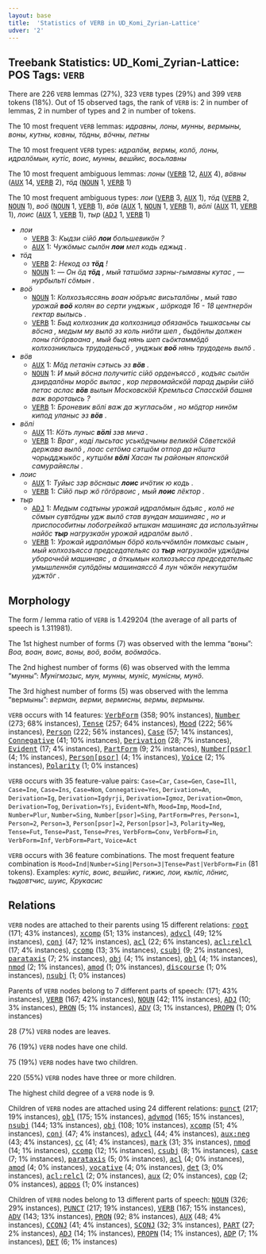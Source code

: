```yaml
---
layout: base
title:  'Statistics of VERB in UD_Komi_Zyrian-Lattice'
udver: '2'
---
```


## Treebank Statistics: UD_Komi_Zyrian-Lattice: POS Tags: `VERB`

There are 226 `VERB` lemmas (27%), 323 `VERB` types (29%) and 399 `VERB` tokens (18%).
Out of 15 observed tags, the rank of `VERB` is: 2 in number of lemmas, 2 in number of types and 2 in number of tokens.

The 10 most frequent `VERB` lemmas: <em>идравны, лоны, мунны, вермыны, воны, кутны, ковны, тӧдны, вӧчны, петны</em>

The 10 most frequent `VERB` types:  <em>идралӧм, вермы, колӧ, лоны, идралӧмын, кутіс, воис, мунны, вешйис, восьлавны</em>

The 10 most frequent ambiguous lemmas: <em>лоны</em> (<tt><a href="kpv_lattice-pos-VERB.html">VERB</a></tt> 12, <tt><a href="kpv_lattice-pos-AUX.html">AUX</a></tt> 4), <em>вӧвны</em> (<tt><a href="kpv_lattice-pos-AUX.html">AUX</a></tt> 14, <tt><a href="kpv_lattice-pos-VERB.html">VERB</a></tt> 2), <em>тӧд</em> (<tt><a href="kpv_lattice-pos-NOUN.html">NOUN</a></tt> 1, <tt><a href="kpv_lattice-pos-VERB.html">VERB</a></tt> 1)

The 10 most frequent ambiguous types:  <em>лои</em> (<tt><a href="kpv_lattice-pos-VERB.html">VERB</a></tt> 3, <tt><a href="kpv_lattice-pos-AUX.html">AUX</a></tt> 1), <em>тӧд</em> (<tt><a href="kpv_lattice-pos-VERB.html">VERB</a></tt> 2, <tt><a href="kpv_lattice-pos-NOUN.html">NOUN</a></tt> 1), <em>воӧ</em> (<tt><a href="kpv_lattice-pos-NOUN.html">NOUN</a></tt> 1, <tt><a href="kpv_lattice-pos-VERB.html">VERB</a></tt> 1), <em>вӧв</em> (<tt><a href="kpv_lattice-pos-AUX.html">AUX</a></tt> 1, <tt><a href="kpv_lattice-pos-NOUN.html">NOUN</a></tt> 1, <tt><a href="kpv_lattice-pos-VERB.html">VERB</a></tt> 1), <em>вӧлі</em> (<tt><a href="kpv_lattice-pos-AUX.html">AUX</a></tt> 11, <tt><a href="kpv_lattice-pos-VERB.html">VERB</a></tt> 1), <em>лоис</em> (<tt><a href="kpv_lattice-pos-AUX.html">AUX</a></tt> 1, <tt><a href="kpv_lattice-pos-VERB.html">VERB</a></tt> 1), <em>тыр</em> (<tt><a href="kpv_lattice-pos-ADJ.html">ADJ</a></tt> 1, <tt><a href="kpv_lattice-pos-VERB.html">VERB</a></tt> 1)


* <em>лои</em>
  * <tt><a href="kpv_lattice-pos-VERB.html">VERB</a></tt> 3: <em>Кыдзи сійӧ <b>лои</b> большевикӧн ?</em>
  * <tt><a href="kpv_lattice-pos-AUX.html">AUX</a></tt> 1: <em>Чужӧмыс сылӧн <b>лои</b> мел кодь еджыд .</em>
* <em>тӧд</em>
  * <tt><a href="kpv_lattice-pos-VERB.html">VERB</a></tt> 2: <em>Некод оз <b>тӧд</b> !</em>
  * <tt><a href="kpv_lattice-pos-NOUN.html">NOUN</a></tt> 1: <em>— Он ӧд <b>тӧд</b> , мый татшӧма зэрны-гымавны кутас , — нурбыльті сӧмын .</em>
* <em>воӧ</em>
  * <tt><a href="kpv_lattice-pos-NOUN.html">NOUN</a></tt> 1: <em>Колхозъяссянь воан юӧръяс висьталӧны , мый таво урожай <b>воӧ</b> колян во серти унджык , шӧркодя 16 - 18 центнерӧн гектар вылысь .</em>
  * <tt><a href="kpv_lattice-pos-VERB.html">VERB</a></tt> 1: <em>Быд колхозник да колхозница обязанӧсь тышкасьны сы вӧсна , медым му вылӧ эз коль ниӧти шеп , быдӧнлы должен лоны гӧгӧрвоана , мый быд нянь шеп сьӧктаммӧдӧ колхозниклысь трудоденьсӧ , унджык <b>воӧ</b> нянь трудодень вылӧ .</em>
* <em>вӧв</em>
  * <tt><a href="kpv_lattice-pos-AUX.html">AUX</a></tt> 1: <em>Мӧд петанін сэтысь эз <b>вӧв</b> .</em>
  * <tt><a href="kpv_lattice-pos-NOUN.html">NOUN</a></tt> 1: <em>И мый вӧсна получитіс сійӧ орденъяссӧ , кодъяс сылӧн дзирдалӧны морӧс вылас , кор первомайскӧй парад дырйи сійӧ петас аслас <b>вӧв</b> вылын Московскӧй Кремльса Спасскӧй башня важ воротаысь ?</em>
  * <tt><a href="kpv_lattice-pos-VERB.html">VERB</a></tt> 1: <em>Броневик вӧлі важ да жугласьӧм , но мӧдтор нинӧм кипод уланыс эз <b>вӧв</b> .</em>
* <em>вӧлі</em>
  * <tt><a href="kpv_lattice-pos-AUX.html">AUX</a></tt> 11: <em>Кӧть луныс <b>вӧлі</b> зэв мича .</em>
  * <tt><a href="kpv_lattice-pos-VERB.html">VERB</a></tt> 1: <em>Враг , коді лысьтас уськӧдчыны великӧй Сӧветскӧй держава вылӧ , лоас сетӧма сэтшӧм отпор да нӧшта чорыдджыкӧс , кутшӧм <b>вӧлі</b> Хасан ты районын японскӧй самурайяслы .</em>
* <em>лоис</em>
  * <tt><a href="kpv_lattice-pos-AUX.html">AUX</a></tt> 1: <em>Туйыс зэр вӧснаыс <b>лоис</b> ичӧтик ю кодь .</em>
  * <tt><a href="kpv_lattice-pos-VERB.html">VERB</a></tt> 1: <em>Сійӧ пыр жӧ гӧгӧрвоис , мый <b>лоис</b> лёктор .</em>
* <em>тыр</em>
  * <tt><a href="kpv_lattice-pos-ADJ.html">ADJ</a></tt> 1: <em>Медым содтыны урожай идралӧмын ӧдъяс , колӧ не сӧмын сувтӧдны удж вылӧ став вундан машинаяс , но и приспособитны лобогрейкаӧ ытшкан машинаяс да используйтны найӧс <b>тыр</b> нагрузкаӧн урожай идралӧм вылӧ .</em>
  * <tt><a href="kpv_lattice-pos-VERB.html">VERB</a></tt> 1: <em>Урожай идралӧмын бӧрӧ кольччӧмлӧн помкаыс сыын , мый колхозъясса председательяс оз <b>тыр</b> нагрузкаӧн уджӧдны уборочнӧй машинаяс , а ӧткымын колхозъясса председательяс умышленнӧя сулӧдӧны машинаяссӧ 4 лун чӧжӧн некутшӧм уджтӧг .</em>

## Morphology

The form / lemma ratio of `VERB` is 1.429204 (the average of all parts of speech is 1.311981).

The 1st highest number of forms (7) was observed with the lemma “воны”: <em>Воа, воан, воис, воны, воӧ, воӧм, воӧмаӧсь</em>.

The 2nd highest number of forms (6) was observed with the lemma “мунны”: <em>Мунігмозыс, мун, мунны, муніс, мунісны, мунӧ</em>.

The 3rd highest number of forms (5) was observed with the lemma “вермыны”: <em>верман, верми, вермисны, вермы, вермыны</em>.

`VERB` occurs with 14 features: <tt><a href="kpv_lattice-feat-VerbForm.html">VerbForm</a></tt> (358; 90% instances), <tt><a href="kpv_lattice-feat-Number.html">Number</a></tt> (273; 68% instances), <tt><a href="kpv_lattice-feat-Tense.html">Tense</a></tt> (257; 64% instances), <tt><a href="kpv_lattice-feat-Mood.html">Mood</a></tt> (222; 56% instances), <tt><a href="kpv_lattice-feat-Person.html">Person</a></tt> (222; 56% instances), <tt><a href="kpv_lattice-feat-Case.html">Case</a></tt> (57; 14% instances), <tt><a href="kpv_lattice-feat-Connegative.html">Connegative</a></tt> (41; 10% instances), <tt><a href="kpv_lattice-feat-Derivation.html">Derivation</a></tt> (28; 7% instances), <tt><a href="kpv_lattice-feat-Evident.html">Evident</a></tt> (17; 4% instances), <tt><a href="kpv_lattice-feat-PartForm.html">PartForm</a></tt> (9; 2% instances), <tt><a href="kpv_lattice-feat-Number-psor.html">Number[psor]</a></tt> (4; 1% instances), <tt><a href="kpv_lattice-feat-Person-psor.html">Person[psor]</a></tt> (4; 1% instances), <tt><a href="kpv_lattice-feat-Voice.html">Voice</a></tt> (2; 1% instances), <tt><a href="kpv_lattice-feat-Polarity.html">Polarity</a></tt> (1; 0% instances)

`VERB` occurs with 35 feature-value pairs: `Case=Car`, `Case=Gen`, `Case=Ill`, `Case=Ine`, `Case=Ins`, `Case=Nom`, `Connegative=Yes`, `Derivation=An`, `Derivation=Ig`, `Derivation=Igdyrji`, `Derivation=Igmoz`, `Derivation=Omon`, `Derivation=Tog`, `Derivation=Ysj`, `Evident=Nfh`, `Mood=Imp`, `Mood=Ind`, `Number=Plur`, `Number=Sing`, `Number[psor]=Sing`, `PartForm=Pres`, `Person=1`, `Person=2`, `Person=3`, `Person[psor]=2`, `Person[psor]=3`, `Polarity=Neg`, `Tense=Fut`, `Tense=Past`, `Tense=Pres`, `VerbForm=Conv`, `VerbForm=Fin`, `VerbForm=Inf`, `VerbForm=Part`, `Voice=Act`

`VERB` occurs with 36 feature combinations.
The most frequent feature combination is `Mood=Ind|Number=Sing|Person=3|Tense=Past|VerbForm=Fin` (81 tokens).
Examples: <em>кутіс, воис, вешйис, гижис, лои, кыліс, лӧнис, тыдовтчис, шуис, Крукасис</em>


## Relations

`VERB` nodes are attached to their parents using 15 different relations: <tt><a href="kpv_lattice-dep-root.html">root</a></tt> (171; 43% instances), <tt><a href="kpv_lattice-dep-xcomp.html">xcomp</a></tt> (51; 13% instances), <tt><a href="kpv_lattice-dep-advcl.html">advcl</a></tt> (49; 12% instances), <tt><a href="kpv_lattice-dep-conj.html">conj</a></tt> (47; 12% instances), <tt><a href="kpv_lattice-dep-acl.html">acl</a></tt> (22; 6% instances), <tt><a href="kpv_lattice-dep-acl-relcl.html">acl:relcl</a></tt> (17; 4% instances), <tt><a href="kpv_lattice-dep-ccomp.html">ccomp</a></tt> (13; 3% instances), <tt><a href="kpv_lattice-dep-csubj.html">csubj</a></tt> (9; 2% instances), <tt><a href="kpv_lattice-dep-parataxis.html">parataxis</a></tt> (7; 2% instances), <tt><a href="kpv_lattice-dep-obj.html">obj</a></tt> (4; 1% instances), <tt><a href="kpv_lattice-dep-obl.html">obl</a></tt> (4; 1% instances), <tt><a href="kpv_lattice-dep-nmod.html">nmod</a></tt> (2; 1% instances), <tt><a href="kpv_lattice-dep-amod.html">amod</a></tt> (1; 0% instances), <tt><a href="kpv_lattice-dep-discourse.html">discourse</a></tt> (1; 0% instances), <tt><a href="kpv_lattice-dep-nsubj.html">nsubj</a></tt> (1; 0% instances)

Parents of `VERB` nodes belong to 7 different parts of speech:  (171; 43% instances), <tt><a href="kpv_lattice-pos-VERB.html">VERB</a></tt> (167; 42% instances), <tt><a href="kpv_lattice-pos-NOUN.html">NOUN</a></tt> (42; 11% instances), <tt><a href="kpv_lattice-pos-ADJ.html">ADJ</a></tt> (10; 3% instances), <tt><a href="kpv_lattice-pos-PRON.html">PRON</a></tt> (5; 1% instances), <tt><a href="kpv_lattice-pos-ADV.html">ADV</a></tt> (3; 1% instances), <tt><a href="kpv_lattice-pos-PROPN.html">PROPN</a></tt> (1; 0% instances)

28 (7%) `VERB` nodes are leaves.

76 (19%) `VERB` nodes have one child.

75 (19%) `VERB` nodes have two children.

220 (55%) `VERB` nodes have three or more children.

The highest child degree of a `VERB` node is 9.

Children of `VERB` nodes are attached using 24 different relations: <tt><a href="kpv_lattice-dep-punct.html">punct</a></tt> (217; 19% instances), <tt><a href="kpv_lattice-dep-obl.html">obl</a></tt> (175; 15% instances), <tt><a href="kpv_lattice-dep-advmod.html">advmod</a></tt> (165; 15% instances), <tt><a href="kpv_lattice-dep-nsubj.html">nsubj</a></tt> (144; 13% instances), <tt><a href="kpv_lattice-dep-obj.html">obj</a></tt> (108; 10% instances), <tt><a href="kpv_lattice-dep-xcomp.html">xcomp</a></tt> (51; 4% instances), <tt><a href="kpv_lattice-dep-conj.html">conj</a></tt> (47; 4% instances), <tt><a href="kpv_lattice-dep-advcl.html">advcl</a></tt> (44; 4% instances), <tt><a href="kpv_lattice-dep-aux-neg.html">aux:neg</a></tt> (43; 4% instances), <tt><a href="kpv_lattice-dep-cc.html">cc</a></tt> (41; 4% instances), <tt><a href="kpv_lattice-dep-mark.html">mark</a></tt> (31; 3% instances), <tt><a href="kpv_lattice-dep-nmod.html">nmod</a></tt> (14; 1% instances), <tt><a href="kpv_lattice-dep-ccomp.html">ccomp</a></tt> (12; 1% instances), <tt><a href="kpv_lattice-dep-csubj.html">csubj</a></tt> (8; 1% instances), <tt><a href="kpv_lattice-dep-case.html">case</a></tt> (7; 1% instances), <tt><a href="kpv_lattice-dep-parataxis.html">parataxis</a></tt> (5; 0% instances), <tt><a href="kpv_lattice-dep-acl.html">acl</a></tt> (4; 0% instances), <tt><a href="kpv_lattice-dep-amod.html">amod</a></tt> (4; 0% instances), <tt><a href="kpv_lattice-dep-vocative.html">vocative</a></tt> (4; 0% instances), <tt><a href="kpv_lattice-dep-det.html">det</a></tt> (3; 0% instances), <tt><a href="kpv_lattice-dep-acl-relcl.html">acl:relcl</a></tt> (2; 0% instances), <tt><a href="kpv_lattice-dep-aux.html">aux</a></tt> (2; 0% instances), <tt><a href="kpv_lattice-dep-cop.html">cop</a></tt> (2; 0% instances), <tt><a href="kpv_lattice-dep-appos.html">appos</a></tt> (1; 0% instances)

Children of `VERB` nodes belong to 13 different parts of speech: <tt><a href="kpv_lattice-pos-NOUN.html">NOUN</a></tt> (326; 29% instances), <tt><a href="kpv_lattice-pos-PUNCT.html">PUNCT</a></tt> (217; 19% instances), <tt><a href="kpv_lattice-pos-VERB.html">VERB</a></tt> (167; 15% instances), <tt><a href="kpv_lattice-pos-ADV.html">ADV</a></tt> (143; 13% instances), <tt><a href="kpv_lattice-pos-PRON.html">PRON</a></tt> (92; 8% instances), <tt><a href="kpv_lattice-pos-AUX.html">AUX</a></tt> (48; 4% instances), <tt><a href="kpv_lattice-pos-CCONJ.html">CCONJ</a></tt> (41; 4% instances), <tt><a href="kpv_lattice-pos-SCONJ.html">SCONJ</a></tt> (32; 3% instances), <tt><a href="kpv_lattice-pos-PART.html">PART</a></tt> (27; 2% instances), <tt><a href="kpv_lattice-pos-ADJ.html">ADJ</a></tt> (14; 1% instances), <tt><a href="kpv_lattice-pos-PROPN.html">PROPN</a></tt> (14; 1% instances), <tt><a href="kpv_lattice-pos-ADP.html">ADP</a></tt> (7; 1% instances), <tt><a href="kpv_lattice-pos-DET.html">DET</a></tt> (6; 1% instances)

